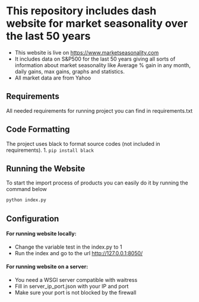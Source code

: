 # This repository includes dash website for market seasonality over the last 50 years

  - This website is live on https://www.marketseasonality.com
  - It includes data on S&P500 for the last 50 years giving all sorts of information about market seasonality like 
Average % gain in any month, daily gains, max gains, graphs and statistics.
  - All market data are from Yahoo
  
## Requirements

All needed requirements for running project you can find in requirements.txt

## Code Formatting

The project uses black to format source codes (not included in requirements).
    1. `pip install black`

## Running the Website

To start the import process of products you can easily do it by running the command below

```bash
python index.py
```
## Configuration
#### For running website locally: 
* Change the variable test in the index.py to 1
* Run the index and go to the url http://127.0.0.1:8050/
#### For running website on a server:
* You need a WSGI server compatible with waitress
* Fill in server_ip_port.json with your IP and port
* Make sure your port is not blocked by the firewall